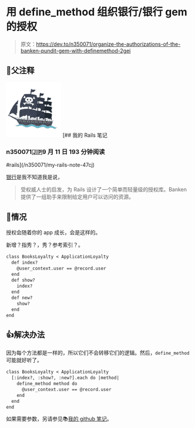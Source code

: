 # 用 define_method 组织银行/银行 gem 的授权

> 原文：<https://dev.to/n350071/organize-the-authorizations-of-the-banken-pundit-gem-with-definemethod-2gei>

## 🔗父注释

[![n350071 image](img/c9dd0fa7ece3b4a6c3e55d373898cd1e.png)](/n350071) [## 我的 Rails 笔记

### n350071🇯🇵9 月 11 日 193 分钟阅读

#rails](/n350071/my-rails-note-47cj)

[银行](https://github.com/kyuden/banken)是我不知道我是说，

> 受权威人士的启发，为 Rails 设计了一个简单而轻量级的授权库。Banken 提供了一组助手来限制给定用户可以访问的资源。

## 🤔情况

授权会随着你的 app 成长，会是这样的。

新增？指秀？，秀？参考索引？。

```
class BooksLoyalty < ApplicationLoyalty
  def index?
    @user_context.user == @record.user
  end
  def show?
    index?
  end
  def new?
    show?
  end
end 
```

## 👍解决办法

因为每个方法都是一样的，所以它们不会转移它们的逻辑。然后，`define_method`可能就好听了。

```
class BooksLoyalty < ApplicationLoyalty
  [:index?, :show?, :new?].each do |method|
    define_method method do
      @user_context.user == @record.user
    end
  end
end 
```

如果需要参数，另请参见📚[我的 github 笔记](https://github.com/n350071/notes/blob/7f435d60e76acece1ec46efb3fa1d8586e307640/Ruby/define_method.rb)。